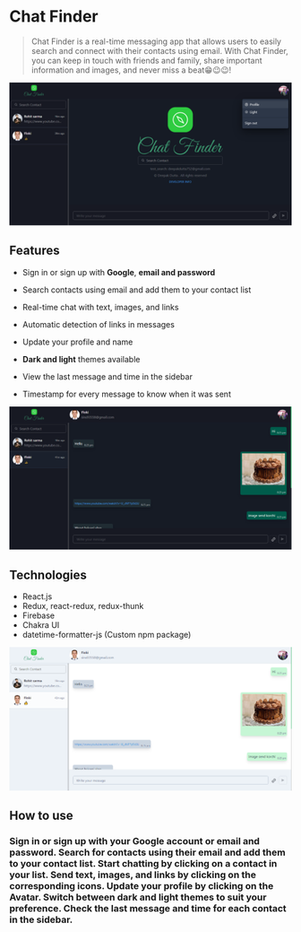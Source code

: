 # Chat Finder

> Chat Finder is a real-time messaging app that allows users to easily search and connect with their contacts using email. With Chat Finder, you can keep in touch with friends and family, share important information and images, and never miss a beat😁😉😉!

![dashboard](https://github.com/deepakduttaOfficial/asstes/blob/master/chat-finder/dashboard.png?raw=true)

## Features

- Sign in or sign up with **Google**, **email and password**

- Search contacts using email and add them to your contact list

- Real-time chat with text, images, and links

- Automatic detection of links in messages

- Update your profile and name

- **Dark and light** themes available

- View the last message and time in the sidebar

- Timestamp for every message to know when it was sent

![dashboard](https://github.com/deepakduttaOfficial/asstes/blob/master/chat-finder/dashboard_message.png?raw=true)

## Technologies

- React.js
- Redux, react-redux, redux-thunk
- Firebase
- Chakra UI
- datetime-formatter-js (Custom npm package)

![dashboard](https://github.com/deepakduttaOfficial/asstes/blob/master/chat-finder/light_theme.png?raw=true)

## How to use

### Sign in or sign up with your Google account or email and password. Search for contacts using their email and add them to your contact list. Start chatting by clicking on a contact in your list. Send text, images, and links by clicking on the corresponding icons. Update your profile by clicking on the Avatar. Switch between dark and light themes to suit your preference. Check the last message and time for each contact in the sidebar.

